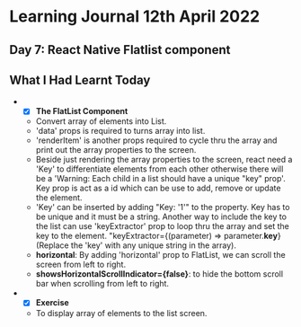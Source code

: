 # Learning Journal 12th April 2022
## Day 7: React Native Flatlist component
## What I Had Learnt Today
* - [x] **The FlatList Component**
  * Convert array of elements into List.
  * 'data' props is required to turns array into list. 
  * 'renderItem' is another props required to cycle thru the array and print out the array properties to the screen.
  * Beside just rendering the array properties to the screen, react need a 'Key' to differentiate elements from each other otherwise there will be a 'Warning: Each child in a list should have a unique "key" prop'. Key prop is act as a id which can be use to add, remove or update the element.
  * 'Key' can be inserted by adding "Key: '1'" to the property. Key has to be unique and it must be a string. Another way to include the key to the list can use 'keyExtractor' prop to loop thru the array and set the key to the element. "keyExtractor={(parameter) => parameter.**key**} (Replace the 'key' with any unique string in the array).
  * **horizontal**: By adding 'horizontal' prop to FlatList, we can scroll the screen from left to right.
  * **showsHorizontalScrollIndicator={false}**: to hide the bottom scroll bar when scrolling from left to right.
* - [x] **Exercise**
  * To display array of elements to the list screen.
